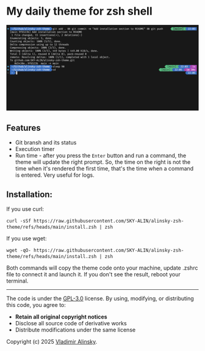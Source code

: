 # My daily theme for zsh shell

![Demo](demo.png)

## Features

* Git bransh and its status
* Execution timer
* Run time - after you press the `Enter` button and run a command, the theme will update the right prompt. So, the time on the right is not the time when it's rendered the first time, that's the time when a command is entered. Very useful for logs.

## Installation:

If you use curl:

```shell
curl -sSf https://raw.githubusercontent.com/SKY-ALIN/alinsky-zsh-theme/refs/heads/main/install.zsh | zsh
```

If you use wget:

```shell
wget -qO- https://raw.githubusercontent.com/SKY-ALIN/alinsky-zsh-theme/refs/heads/main/install.zsh | zsh
```

Both commands will copy the theme code onto your machine, update .zshrc file to connect it and launch it. If you don't see the result, reboot your terminal.

---

The code is under the [GPL-3.0](https://github.com/SKY-ALIN/alinsky-zsh-theme/blob/main/LICENSE) license. By using, modifying, or distributing this code, you agree to:  
- **Retain all original copyright notices**
- Disclose all source code of derivative works  
- Distribute modifications under the same license

Copyright (c) 2025 [Vladimir Alinsky](https://github.com/SKY-ALIN). 
